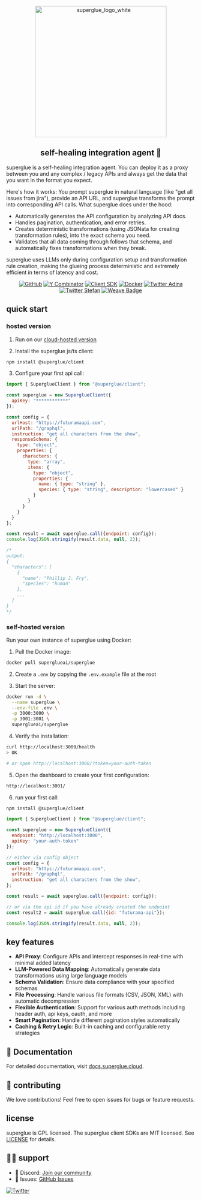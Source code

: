 
<p align="center">
  <img src="https://github.com/user-attachments/assets/be0e65d4-dcd8-4133-9841-b08799e087e7" width="350" alt="superglue_logo_white">
</p>

<h2 align="center">self-healing integration agent 🍯</h2>

superglue is a self-healing integration agent. You can deploy it as a proxy between you and any complex / legacy APIs and always get the data that you want in the format you expect.

Here's how it works: You prompt superglue in natural language (like "get all issues from jira"), provide an API URL, and superglue transforms the prompt into corresponding API calls. 
What superglue does under the hood:
- Automatically generates the API configuration by analyzing API docs.
- Handles pagination, authentication, and error retries.
- Creates deterministic transformations (using JSONata for creating transformation rules), into the exact schema you need.
- Validates that all data coming through follows that schema, and automatically fixes transformations when they break.

superglue uses LLMs only during configuration setup and transformation rule creation, making the glueing process deterministic and extremely efficient in terms of latency and cost.

<div align="center">

[![GitHub](https://img.shields.io/github/license/superglue-ai/superglue?style=flat-square)](https://github.com/superglue-ai/superglue/blob/main/LICENSE)
[![Y Combinator](https://img.shields.io/badge/Y%20Combinator-W25-orange?style=flat-square)](https://www.ycombinator.com/companies/superglue)
[![Client SDK](https://img.shields.io/npm/v/@superglue/client?style=flat-square&logo=npm)](https://www.npmjs.com/package/@superglue/client)
[![Docker](https://img.shields.io/docker/pulls/superglueai/superglue?style=flat-square&logo=Docker)](https://hub.docker.com/r/superglueai/superglue)
[![Twitter Adina](https://img.shields.io/twitter/follow/adinagoerres?style=flat-square&logo=X)](https://twitter.com/adinagoerres)
[![Twitter Stefan](https://img.shields.io/twitter/follow/sfaistenauer?style=flat-square&logo=X)](https://twitter.com/sfaistenauer)
[![Weave Badge](https://img.shields.io/endpoint?url=https%3A%2F%2Fapp.workweave.ai%2Fapi%2Frepository%2Fbadge%2Forg_0S2o9PLamHvNsTjHbszc38vC%2F914997268&cacheSeconds=3600&labelColor=#EC6341)](https://app.workweave.ai/reports/repository/org_0S2o9PLamHvNsTjHbszc38vC/914997268)


</div>

## quick start
### hosted version

1. Run on our [cloud-hosted version](https://superglue.ai)

2. Install the superglue js/ts client:
```bash
npm install @superglue/client
```

3. Configure your first api call:
```javascript
import { SuperglueClient } from "@superglue/client";

const superglue = new SuperglueClient({
  apiKey: "************"
});

const config = {
  urlHost: "https://futuramaapi.com",
  urlPath: "/graphql",
  instruction: "get all characters from the show",
  responseSchema: {
    type: "object",
    properties: {
      characters: {
        type: "array",  
        items: {
          type: "object",
          properties: {
            name: { type: "string" },
            species: { type: "string", description: "lowercased" }
          }
        }
      }
    }
  }
};

const result = await superglue.call({endpoint: config});
console.log(JSON.stringify(result.data, null, 2));

/*
output:
{
  "characters": [
    {
      "name": "Phillip J. Fry",
      "species": "human"
    },
    ...
  ]
}
*/
```

### self-hosted version

Run your own instance of superglue using Docker:

1. Pull the Docker image:
```bash
docker pull superglueai/superglue
```

2. Create a `.env` by copying the `.env.example` file at the root

3. Start the server:
```bash
docker run -d \
  --name superglue \
  --env-file .env \
  -p 3000:3000 \
  -p 3001:3001 \
  superglueai/superglue
```

4. Verify the installation:
```bash
curl http://localhost:3000/health
> OK

# or open http://localhost:3000/?token=your-auth-token
```

5. Open the dashboard to create your first configuration:
```bash
http://localhost:3001/
```

6. run your first call:
```bash
npm install @superglue/client
```

```javascript
import { SuperglueClient } from "@superglue/client";

const superglue = new SuperglueClient({
  endpoint: "http://localhost:3000",
  apiKey: "your-auth-token"
});

// either via config object
const config = {
  urlHost: "https://futuramaapi.com",
  urlPath: "/graphql",
  instruction: "get all characters from the show",
};

const result = await superglue.call({endpoint: config});

// or via the api id if you have already created the endpoint
const result2 = await superglue.call({id: "futurama-api"});

console.log(JSON.stringify(result.data, null, 2));
```


## key features

- **API Proxy**: Configure APIs and intercept responses in real-time with minimal added latency
- **LLM-Powered Data Mapping**: Automatically generate data transformations using large language models 
- **Schema Validation**: Ensure data compliance with your specified schemas
- **File Processing**: Handle various file formats (CSV, JSON, XML) with automatic decompression
- **Flexible Authentication**: Support for various auth methods including header auth, api keys, oauth, and more
- **Smart Pagination**: Handle different pagination styles automatically
- **Caching & Retry Logic**: Built-in caching and configurable retry strategies

## 📖 Documentation

For detailed documentation, visit [docs.superglue.cloud](https://docs.superglue.cloud).

## 🤝 contributing
We love contributions! Feel free to open issues for bugs or feature requests.

[//]: # (To contribute to the docs, check out the /docs folder.)

## license

superglue is GPL licensed. The superglue client SDKs are MIT licensed. See [LICENSE](LICENSE) for details.

## 🙋‍♂️ support

- 💬 Discord: [Join our community](https://discord.gg/vUKnuhHtfW)
- 🐛 Issues: [GitHub Issues](https://github.com/superglue-ai/superglue/issues)

[![Twitter](https://img.shields.io/twitter/follow/superglue_d?style=social)](https://twitter.com/superglue_d)

